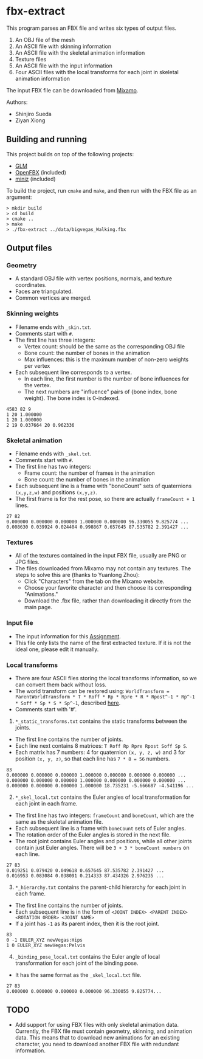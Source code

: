 # fbx-extract

This program parses an FBX file and writes six types of output files.

1. An OBJ file of the mesh
2. An ASCII file with skinning information
3. An ASCII file with the skeletal animation information
4. Texture files
5. An ASCII file with the input information
6. Four ASCII files with the local transforms for each joint in skeletal animation information

The input FBX file can be downloaded from [Mixamo](mixamo.com).

Authors:
- Shinjiro Sueda
- Ziyan Xiong


## Building and running

This project builds on top of the following projects:

- [GLM](https://glm.g-truc.net/0.9.9/)
- [OpenFBX](https://github.com/nem0/OpenFBX) (included)
- [miniz](https://github.com/richgel999/miniz) (included)

To build the project, run `cmake` and `make`, and then run with the FBX file as an argument:

```
> mkdir build
> cd build
> cmake ..
> make
> ./fbx-extract ../data/bigvegas_Walking.fbx
```


## Output files

### Geometry

- A standard OBJ file with vertex positions, normals, and texture coordinates.
- Faces are triangulated.
- Common vertices are merged.


### Skinning weights

- Filename ends with `_skin.txt`.
- Comments start with `#`.
- The first line has three integers:
  - Vertex count: should be the same as the corresponding OBJ file
  - Bone count: the number of bones in the animation
  - Max influences: this is the maximum number of non-zero weights per vertex
- Each subsequent line corresponds to a vertex.
  - In each line, the first number is the number of bone influences for the vertex.
  - The next numbers are "influence" pairs of {bone index, bone weight}. The bone index is 0-indexed.

```
4583 82 9
1 20 1.000000 
1 20 1.000000 
2 19 0.037664 20 0.962336 
```


### Skeletal animation

- Filename ends with `_skel.txt`.
- Comments start with `#`.
- The first line has two integers:
  - Frame count: the number of frames in the animation
  - Bone count: the number of bones in the animation
- Each subsequent line is a frame with "boneCount" sets of quaternions `(x,y,z,w)` and positions `(x,y,z)`.
- The first frame is for the rest pose, so there are actually `frameCount + 1` lines.

```
27 82
0.000000 0.000000 0.000000 1.000000 0.000000 96.330055 9.825774 ...
0.008630 0.039924 0.024404 0.998867 0.657645 87.535782 2.391427 ...
```


### Textures

- All of the textures contained in the input FBX file, usually are PNG or JPG files.
- The files downloaded from Mixamo may not contain any textures. The steps to solve this are (thanks to Yuanlong Zhou):
  - Click "Characters" from the tab on the Mixamo website.
  - Choose your favorite character and then choose its corresponding "Animations."
  - Download the .fbx file, rather than downloading it directly from the main page.


### Input file

- The input information for this [Assignment](https://people.engr.tamu.edu/sueda/courses/CSCE450/2023F/assignments/A2/index.html). 
- This file only lists the name of the first extracted texture. If it is not the ideal one, please edit it manually.


### Local transforms

- There are four ASCII files storing the local transforms information, so we can convert them back without loss.
- The world transform can be restored using: `WorldTransform = ParentWorldTransform * T * Roff * Rp * Rpre * R * Rpost^-1 * Rp^-1 * Soff * Sp * S * Sp^-1`, described [here](https://help.autodesk.com/view/FBX/2017/ENU/?guid=__files_GUID_10CDD63C_79C1_4F2D_BB28_AD2BE65A02ED_htm).
- Comments start with '#'.

1. `*_static_transforms.txt` contains the static transforms between the joints.
  - The first line contains the number of joints.
  - Each line next contains 8 matrices: `T Roff Rp Rpre Rpost Soff Sp S`.
  - Each matrix has 7 numbers: 4 for quaternion `(x, y, z, w)` and 3 for position `(x, y, z)`, so that each line has `7 * 8 = 56` numbers.
  
```
83
0.000000 0.000000 0.000000 1.000000 0.000000 0.000000 0.000000 ...
0.000000 0.000000 0.000000 1.000000 0.000000 0.000000 0.000000 ...
0.000000 0.000000 0.000000 1.000000 18.735231 -5.666687 -4.541196 ...
```

2. `*_skel_local.txt` contains the Euler angles of local transformation for each joint in each frame.
  - The first line has two integers: `frameCount` and `boneCount`, which are the same as the skeletal animation file.
  - Each subsequent line is a frame with `boneCount` sets of Euler angles.
  - The rotation order of the Euler angles is stored in the next file.
  - The root joint contains Euler angles and positions, while all other joints contain just Euler angles. There will be `3 + 3 * boneCount numbers` on each line.
  
```
27 83
0.019251 0.079420 0.049618 0.657645 87.535782 2.391427 ...
0.016953 0.083084 0.038091 0.214333 87.434326 2.976235 ...
```

3. `*_hierarchy.txt` contains the parent-child hierarchy for each joint in each frame.
  - The first line contains the number of joints.
  - Each subsequent line is in the form of `<JOINT INDEX> <PARENT INDEX> <ROTATION ORDER> <JOINT NAME>`
  - If a joint has `-1` as its parent index, then it is the root joint.

```
83
0 -1 EULER_XYZ newVegas:Hips
1 0 EULER_XYZ newVegas:Pelvis
```

4. `_binding_pose_local.txt` contains the Euler angle of local transformation for each joint of the binding pose.
  - It has the same format as the `_skel_local.txt` file.

```
27 83
0.000000 0.000000 0.000000 0.000000 96.330055 9.825774...
```


## TODO

- Add support for using FBX files with only skeletal animation data. Currently, the FBX file must contain geometry, skinning, and animation data. This means that to download new animations for an existing character, you need to download another FBX file with redundant information.
